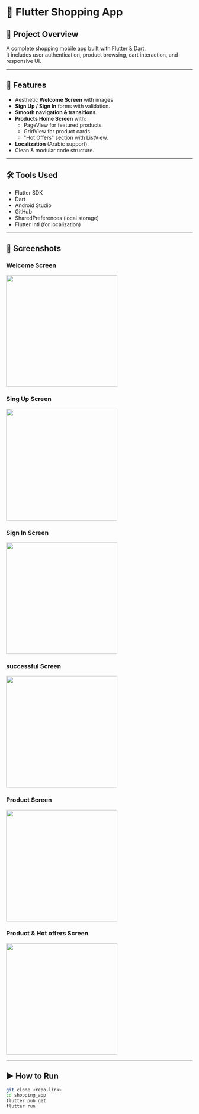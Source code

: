 # 🛒 Flutter Shopping App

## 📌 Project Overview
A complete shopping mobile app built with Flutter & Dart.  
It includes user authentication, product browsing, cart interaction, and responsive UI.

---

## 🚀 Features
- Aesthetic **Welcome Screen** with images 
- **Sign Up / Sign In** forms with validation.
- **Smooth navigation & transitions**.
- **Products Home Screen** with:
    - PageView for featured products.
    - GridView for product cards.
    - "Hot Offers" section with ListView.
- **Localization** (Arabic support).
- Clean & modular code structure.

---

## 🛠 Tools Used
- Flutter SDK
- Dart
-  Android Studio
- GitHub
- SharedPreferences (local storage)
- Flutter Intl (for localization)

---

## 📸 Screenshots
### Welcome Screen
<img src="assets/Screenshots/WelcomeScreen.png" width="300">

### Sing Up Screen
<img src="assets/Screenshots/Sign Up Screen.png" width="300">

### Sign In Screen
<img src="assets/Screenshots/Sign In Screen.png" width="300">

### successful Screen
<img src="assets/Screenshots/successful Screen.png" width="300">

### Product Screen
<img src="assets/Screenshots/Product Screen.png" width="300">

### Product & Hot offers Screen
<img src="assets/Screenshots/Product & Hot offers Screen.png" width="300">

---

## ▶️ How to Run
```bash
git clone <repo-link>
cd shopping_app
flutter pub get
flutter run

